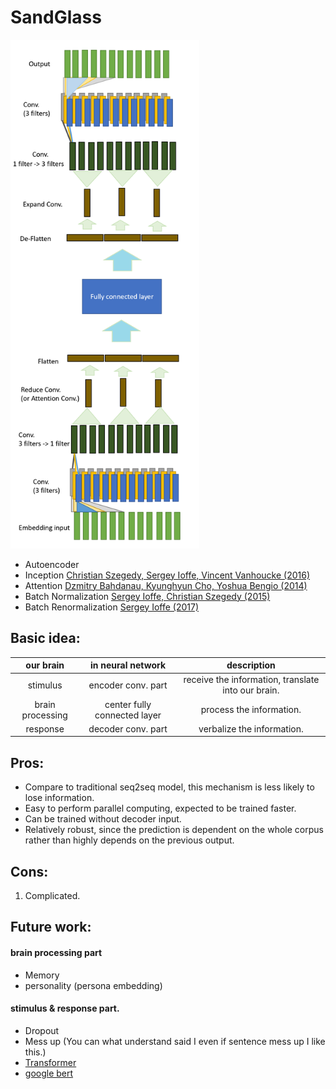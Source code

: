 # SandGlass
<img src="introduction/sandglass.png" width="302">


* Autoencoder
* Inception
[Christian Szegedy, Sergey Ioffe, Vincent Vanhoucke (2016)](https://ai.google/research/pubs/pub45169)
* Attention
[Dzmitry Bahdanau, Kyunghyun Cho, Yoshua Bengio (2014)](https://arxiv.org/abs/1409.0473)
* Batch Normalization
[Sergey Ioffe, Christian Szegedy (2015)](https://arxiv.org/abs/1502.03167)
* Batch Renormalization
[Sergey Ioffe (2017)](https://arxiv.org/abs/1702.03275)
## Basic idea:



| our brain       |      in neural network      |            description   |
| :---:           |           :---:             |            :---:         | 
|stimulus         |    encoder conv. part       | receive the information, translate into our brain. | 
| brain processing|center fully connected layer |    process the information. |
| response        |     decoder conv. part      |  verbalize the information. | 

## Pros:
- Compare to traditional seq2seq model, this mechanism is less likely to lose information.
- Easy to perform parallel computing, expected to be trained faster.
- Can be trained without decoder input. 
- Relatively robust, since the prediction is dependent on the whole corpus rather than highly depends on the previous output.

## Cons:
1. Complicated.


## Future work:



#### brain processing part
* Memory 
* personality (persona embedding)

#### stimulus & response part.
* Dropout
* Mess up  (You can what understand said I even if sentence mess up I like this.)
* [Transformer](https://arxiv.org/abs/1706.03762)
* [google bert](https://arxiv.org/pdf/1810.04805.pdf)


